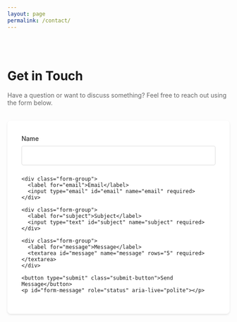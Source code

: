 ```yaml
---
layout: page
permalink: /contact/
---
```


<div class="contact-container">
  <h1>Get in Touch</h1>
  <p class="contact-intro">Have a question or want to discuss something? Feel free to reach out using the form below.</p>

  <form action="https://script.google.com/macros/s/AKfycbxg5vk4drzb36TM3dsZsAkzpRfr7BbdBOYQRy9ffkBXhXRxNxuxNVImte94ijvmQE-vsw/exec" method="GET" class="contact-form">
    <div class="form-group">
      <label for="name">Name</label>
      <input type="text" id="name" name="name" required>
    </div>

    <div class="form-group">
      <label for="email">Email</label>
      <input type="email" id="email" name="email" required>
    </div>

    <div class="form-group">
      <label for="subject">Subject</label>
      <input type="text" id="subject" name="subject" required>
    </div>

    <div class="form-group">
      <label for="message">Message</label>
      <textarea id="message" name="message" rows="5" required></textarea>
    </div>

    <button type="submit" class="submit-button">Send Message</button>
    <p id="form-message" role="status" aria-live="polite"></p>
  </form>
</div>

<style>
.contact-container {
  max-width: 600px;
  margin: 0 auto;
  padding: 2rem 0;
}

.contact-intro {
  color: #666;
  margin-bottom: 2rem;
}

.contact-form {
  background: #fff;
  border-radius: 8px;
  padding: 2rem;
  box-shadow: 0 2px 4px rgba(0, 0, 0, 0.1);
}

.form-group {
  margin-bottom: 1.5rem;
}

.form-group label {
  display: block;
  margin-bottom: 0.5rem;
  color: #333;
  font-weight: 500;
}

.form-group input,
.form-group textarea {
  width: 100%;
  padding: 0.75rem;
  border: 1px solid #ddd;
  border-radius: 4px;
  font-size: 1rem;
  transition: border-color 0.3s ease;
}

.form-group input:focus,
.form-group textarea:focus {
  outline: none;
  border-color: #666;
}

.submit-button {
  background-color: #333;
  color: white;
  padding: 0.75rem 1.5rem;
  border: none;
  border-radius: 4px;
  font-size: 1rem;
  cursor: pointer;
  transition: all 0.3s ease;
  position: relative;
}

.submit-button:hover {
  background-color: #000;
  transform: translateY(-1px);
}

.submit-button:active {
  transform: translateY(0);
}

.submit-button:disabled {
  cursor: not-allowed;
  background-color: #444;
  transform: none;
}

.submit-button.loading::after {
  content: '';
  position: absolute;
  width: 1em;
  height: 1em;
  border: 2px solid #ffffff;
  border-radius: 50%;
  border-top-color: transparent;
  animation: spin 0.6s linear infinite;
  right: 0.5rem;
  top: 50%;
  transform: translateY(-50%);
}

@keyframes spin {
  to { transform: rotate(360deg); }
}

#form-message {
  margin: 0.5rem 0 0;
  font-size: 0.9rem;
  text-align: center;
  min-height: 1.2em;
  padding: 0.5rem;
  border-radius: 0.5rem;
  transition: all 0.3s ease-out;
  opacity: 0;
  transform: translateY(-10px);
}

#form-message.visible {
  opacity: 1;
  transform: translateY(0);
}

#form-message.success {
  background-color: #dcf5e3;
  color: #166534;
}

#form-message.error {
  background-color: #fde7e7;
  color: #b91c1c;
}
</style>

<script src="/assets/js/contact.js"></script>